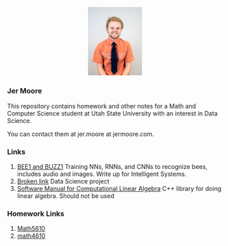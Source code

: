 <center><img src="/IMG_7845_jeremiah.jpg" alt="Jer" title="Mugshot of Jer Moore"  width=25% class="center" /></center>

### Jer Moore

This repository contains homework and other notes for a Math and Computer Science student at Utah State University with an interest in Data Science.

You can contact them at jer.moore at jermoore.com.

### Links
1. [BEE1 and BUZZ1]() Training NNs, RNNs, and CNNs to recognize bees, includes audio and images. Write up for Intelligent Systems.
2. [Broken link]() Data Science project  
3. [Software Manual for Computational Linear Algebra](https://thedegreeisalie.github.io/Math5610/softwareManual/) C++ library for doing linear algebra. Should not be used

### Homework Links

1. [Math5610](https://thedegreeisalie.github.io/Math5610)
2. [math4610](https://thedegreeisalie.github.io/math4610)

